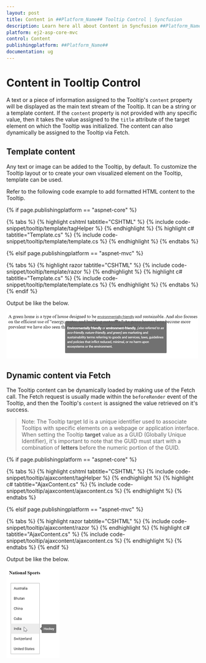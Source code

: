 ```yaml
---
layout: post
title: Content in ##Platform_Name## Tooltip Control | Syncfusion
description: Learn here all about Content in Syncfusion ##Platform_Name## Tooltip component of Syncfusion Essential JS 2 and more.
platform: ej2-asp-core-mvc
control: Content
publishingplatform: ##Platform_Name##
documentation: ug
---
```



# Content in Tooltip Control

A text or a piece of information assigned to the Tooltip's `content` property will be displayed as the main text stream of the Tooltip. It can be a string or a template content. If the `content` property is not provided with any specific value, then it takes the value assigned to the `title` attribute of the target element on which the Tooltip was initialized. The content can also dynamically be assigned to the Tooltip via Fetch.

## Template content

Any text or image can be added to the Tooltip, by default. To customize the Tooltip layout or to create your own visualized element on the Tooltip, template can be used.

Refer to the following code example to add formatted HTML content to the Tooltip.

{% if page.publishingplatform == "aspnet-core" %}

{% tabs %}
{% highlight cshtml tabtitle="CSHTML" %}
{% include code-snippet/tooltip/template/tagHelper %}
{% endhighlight %}
{% highlight c# tabtitle="Template.cs" %}
{% include code-snippet/tooltip/template/template.cs %}
{% endhighlight %}
{% endtabs %}

{% elsif page.publishingplatform == "aspnet-mvc" %}

{% tabs %}
{% highlight razor tabtitle="CSHTML" %}
{% include code-snippet/tooltip/template/razor %}
{% endhighlight %}
{% highlight c# tabtitle="Template.cs" %}
{% include code-snippet/tooltip/template/template.cs %}
{% endhighlight %}
{% endtabs %}
{% endif %}



Output be like the below.

![ASP .NET Core - Tooltip - Content](./images/tooltip-content.png)

## Dynamic content via Fetch

The Tooltip content can be dynamically loaded  by making use of the Fetch call. The Fetch request is usually made within the `beforeRender` event of the Tooltip, and then the Tooltip's `content` is assigned the value retrieved on it's success.

>Note: The Tooltip target Id is a unique identifier used to associate Tooltips with specific elements on a webpage or application interface. When setting the Tooltip **target** value as a GUID (Globally Unique Identifier), it's important to note that the GUID must start with a combination of **letters** before the numeric portion of the GUID.

{% if page.publishingplatform == "aspnet-core" %}

{% tabs %}
{% highlight cshtml tabtitle="CSHTML" %}
{% include code-snippet/tooltip/ajaxcontent/tagHelper %}
{% endhighlight %}
{% highlight c# tabtitle="AjaxContent.cs" %}
{% include code-snippet/tooltip/ajaxcontent/ajaxcontent.cs %}
{% endhighlight %}
{% endtabs %}

{% elsif page.publishingplatform == "aspnet-mvc" %}

{% tabs %}
{% highlight razor tabtitle="CSHTML" %}
{% include code-snippet/tooltip/ajaxcontent/razor %}
{% endhighlight %}
{% highlight c# tabtitle="AjaxContent.cs" %}
{% include code-snippet/tooltip/ajaxcontent/ajaxcontent.cs %}
{% endhighlight %}
{% endtabs %}
{% endif %}



Output be like the below.

![ASP .NET Core - Tooltip - Dynamic Content via Ajax](./images/dynamic-content.png)
